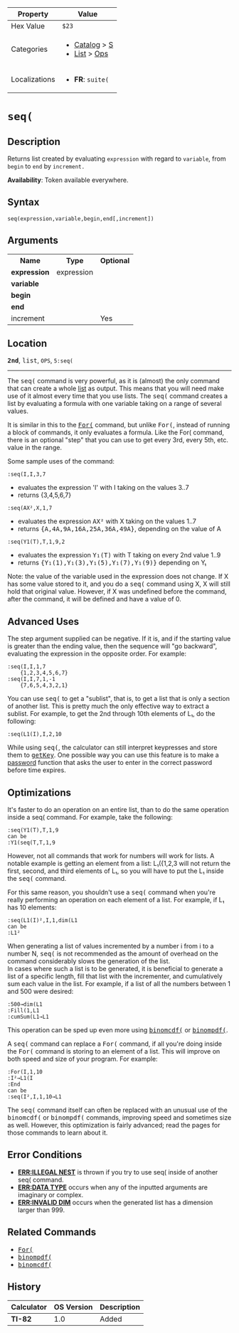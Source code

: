 | Property      | Value |
|---------------|-------|
| Hex Value     | `$23`|
| Categories    | <ul><li>[Catalog](<../categories/Catalog.md>) > [S](<../categories/Catalog.md#S>)</li><li>[List](<../categories/List.md>) > [Ops](<../categories/List.md#Ops>)</li></ul> |
| Localizations | <ul><li><b>FR</b>: `suite(`</li></ul> |

# `seq(`

## Description
Returns list created by evaluating `expression` with regard to `variable`, from `begin` to `end` by `increment.`


<b>Availability</b>: Token available everywhere.

## Syntax
`seq(expression,variable,begin,end[,increment])`

## Arguments
<table>
<tr><th>Name</th><th>Type</th><th>Optional</th></tr>

<tr><td><b>expression</b></td><td>expression</td><td></td></tr>

<tr><td><b>variable</b></td><td></td><td></td></tr>

<tr><td><b>begin</b></td><td></td><td></td></tr>

<tr><td><b>end</b></td><td></td><td></td></tr>

<tr><td>increment</td><td></td><td>Yes</td></tr>

</table>

## Location
<tt><kbd><b>2nd</b></kbd></tt>, <kbd>list</kbd>, `OPS`, `5:seq(`
<hr>

The <tt>seq(</tt> command is very powerful, as it is (almost) the only command that can create a whole [list](list.md) as output. This means that you will need make use of it almost every time that you use lists. The <tt>seq(</tt> command creates a list by evaluating a formula with one variable taking on a range of several values.

It is similar in this to the <tt><a href="For(.md">For(</a></tt> command, but unlike <tt>For(</tt>, instead of running a block of commands, it only evaluates a formula. Like the For( command, there is an optional "step" that you can use to get every 3rd, every 5th, etc. value in the range.

Some sample uses of the command:

```ti-basic
:seq(I,I,3,7
```

*   evaluates the expression 'I' with I taking on the values 3..7
*   returns {3,4,5,6,7}

```ti-basic
:seq(AX²,X,1,7
```

*   evaluates the expression <tt>AX²</tt> with X taking on the values 1..7
*   returns <tt>{A,4A,9A,16A,25A,36A,49A}</tt>, depending on the value of A

```ti-basic
:seq(Y1(T),T,1,9,2
```

*   evaluates the expression <tt>Y₁(T)</tt> with T taking on every 2nd value 1..9
*   returns <tt>{Y₁(1),Y₁(3),Y₁(5),Y₁(7),Y₁(9)}</tt> depending on Y₁

Note: the value of the variable used in the expression does not change. If X has some value stored to it, and you do a <tt>seq(</tt> command using X, X will still hold that original value. However, if X was undefined before the command, after the command, it will be defined and have a value of 0.

## Advanced Uses

The step argument supplied can be negative. If it is, and if the starting value is greater than the ending value, then the sequence will "go backward", evaluating the expression in the opposite order. For example:

```ti-basic
:seq(I,I,1,7
    {1,2,3,4,5,6,7}
:seq(I,I,7,1,-1
    {7,6,5,4,3,2,1}
```

You can use <tt>seq(</tt> to get a "sublist", that is, to get a list that is only a section of another list. This is pretty much the only effective way to extract a sublist. For example, to get the 2nd through 10th elements of L₁, do the following:

```ti-basic
:seq(L1(I),I,2,10
```

While using <tt>seq(</tt>, the calculator can still interpret keypresses and store them to <tt><a href="getKey.md">getKey</a></tt>. One possible way you can use this feature is to make a [password](protection#hash) function that asks the user to enter in the correct password before time expires.

## Optimizations

It's faster to do an operation on an entire list, than to do the same operation inside a seq( command. For example, take the following:

```ti-basic
:seq(Y1(T),T,1,9
can be
:Y1(seq(T,T,1,9
```

However, not all commands that work for numbers will work for lists. A notable example is getting an element from a list: L₁({1,2,3 will not return the first, second, and third elements of L₁, so you will have to put the L₁ inside the <tt>seq(</tt> command.

For this same reason, you shouldn't use a <tt>seq(</tt> command when you're really performing an operation on each element of a list. For example, if L₁ has 10 elements:

```ti-basic
:seq(L1(I)²,I,1,dim(L1
can be
:L1²
```

When generating a list of values incremented by a number i from i to a number N, <tt>seq(</tt> is not recommended as the amount of overhead on the command considerably slows the generation of the list.  
In cases where such a list is to be generated, it is beneficial to generate a list of a specific length, fill that list with the incrementer, and cumulatively sum each value in the list. For example, if a list of all the numbers between 1 and 500 were desired:

```ti-basic
:500→dim(L1
:Fill(1,L1
:cumSum(L1→L1
```

This operation can be sped up even more using <tt><a href="binomcdf(.md">binomcdf(</a></tt> or <tt><a href="binompdf(.md">binompdf(</a></tt>.

A <tt>seq(</tt> command can replace a <tt>For(</tt> command, if all you're doing inside the <tt>For(</tt> command is storing to an element of a list. This will improve on both speed and size of your program. For example:

```ti-basic
:For(I,1,10
:I²→L1(I
:End
can be
:seq(I²,I,1,10→L1
```

The <tt>seq(</tt> command itself can often be replaced with an unusual use of the <tt>binomcdf(</tt> or <tt>binompdf(</tt> commands, improving speed and sometimes size as well. However, this optimization is fairly advanced; read the pages for those commands to learn about it.

## Error Conditions

*   **[ERR:ILLEGAL NEST](errors#illegalnest)** is thrown if you try to use seq( inside of another seq( command.
*   **[ERR:DATA TYPE](errors#datatype)** occurs when any of the inputted arguments are imaginary or complex.
*   **[ERR:INVALID DIM](errors#invaliddim)** occurs when the generated list has a dimension larger than 999.

## Related Commands

*   <tt><a href="For(.md">For(</a></tt>
*   <tt><a href="binompdf(.md">binompdf(</a></tt>
*   <tt><a href="binomcdf(.md">binomcdf(</a></tt>

## History
| Calculator | OS Version | Description |
|------------|------------|-------------|
| <b>TI-82</b> | 1.0 | Added |


